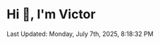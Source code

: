 <h1>Hi 👋, I'm Victor </h1>

<!--RECENT_ACTIVITY:start-->
<!--RECENT_ACTIVITY:end-->

<!--RECENT_ACTIVITY:last_update-->
Last Updated: Monday, July 7th, 2025, 8:18:32 PM
<!--RECENT_ACTIVITY:last_update_end-->
